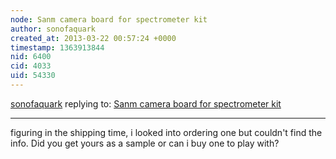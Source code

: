 ```yaml
---
node: Sanm camera board for spectrometer kit
author: sonofaquark
created_at: 2013-03-22 00:57:24 +0000
timestamp: 1363913844
nid: 6400
cid: 4033
uid: 54330
---
```




[sonofaquark](../profile/sonofaquark) replying to: [Sanm camera board for spectrometer kit](../notes/mathew/3-18-2013/sanm-camera-board-spectrometer-kit)

----
figuring in the shipping time, i looked into ordering one but couldn't find the info. Did you get yours as a sample or can i buy one to play with?